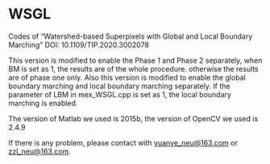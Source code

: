 # WSGL
Codes of  “Watershed-based Superpixels with Global and Local Boundary Marching”
DOI: 10.1109/TIP.2020.3002078


This version is modified to enable the Phase 1 and Phase 2 separately, when BM is set as 1, the results are of the whole procedure. otherwise the results are of phase one only.
Also this version is modified to enable the global boundary marching and local boundary marching separately. If the parameter of LBM in mex_WSGL.cpp is set as 1, the local boundary marching is enabled.

The version of Matlab we used is 2015b, the version of OpenCV we used is 2.4.9

If there is any problem, please contact with yuanye_neu@163.com or zzl_neu@163.com.
